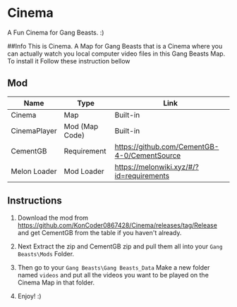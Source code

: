 # Cinema
A Fun Cinema for Gang Beasts. :)

##Info
This is Cinema. A Map for Gang Beasts that is a Cinema where you can actually watch you local computer video files in this Gang Beasts Map. To install it Follow these instruction bellow

## Mod

| Name         | Type           | Link                                           |
|--------------|----------------|------------------------------------------------|
| Cinema       | Map            | Built-in                                       |
| CinemaPlayer | Mod (Map Code) | Built-in                                       |
| CementGB     | Requirement    | https://github.com/CementGB-4-0/CementSource   |
| Melon Loader | Mod Loader     | https://melonwiki.xyz/#/?id=requirements       |

## Instructions
1. Download the mod from https://github.com/KonCoder0867428/Cinema/releases/tag/Release and get CementGB from the table if you haven't already.

2. Next Extract the zip and CementGB zip and pull them all into your ```Gang Beasts\Mods``` Folder.

3. Then go to your ```Gang Beasts\Gang Beasts_Data``` Make a new folder named ```videos``` and put all the videos you want to be played on the Cinema Map in that folder.

4. Enjoy! :)
